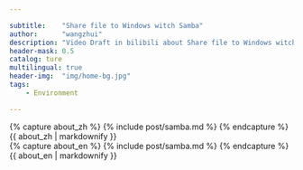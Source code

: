 ```yaml
---

subtitle:    "Share file to Windows witch Samba"
author:      "wangzhui"
description: "Video Draft in bilibili about Share file to Windows witch Samba"
header-mask: 0.5
catalog: ture
multilingual: true
header-img:  "img/home-bg.jpg"
tags:
    - Environment

---
```



<!-- Chinese Version -->
<div class="zh post-container">
    {% capture about_zh %}
        {% include post/samba.md %}
    {% endcapture %}
    {{ about_zh | markdownify }}
</div>

<!-- English Version -->
<div class="en post-container">
    {% capture about_en %}
        {% include post/samba.md %}
    {% endcapture %}
    {{ about_en | markdownify }}
</div>
